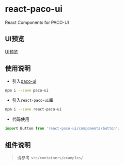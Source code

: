 # react-paco-ui

React Components for PACO-UI

## UI预览

[UI预览](https://jackong.github.io/react-paco-ui)

## 使用说明

- 引入[paco-ui](https://github.com/Jackong/paco-ui)

```bash
npm i --save paco-ui
```

- 引入`react-paco-ui`库

```bash
npm i --save react-paco-ui
```

- 代码使用

```js
import Button from 'react-paco-ui/components/button';
```


## 组件说明

> 请参考 `src/containers/examples/`
